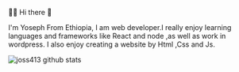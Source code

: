 🏄‍♂️ Hi there 👋

I'm Yoseph From Ethiopia, I am web developer.I really enjoy learning languages and frameworks like React and node ,as well as work in wordpress.
I also enjoy creating a website by Html ,Css and Js. 


![joss413 github stats](https://github-readme-stats.vercel.app/api?username=joss413)
